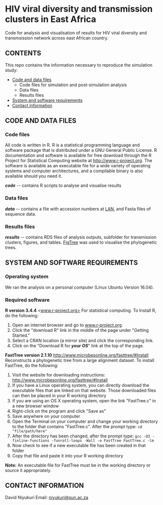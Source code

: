 # HIV viral diversity and transmission clusters in East Africa

Code for analysis and visualisation of results for HIV viral diversity and transmsission network across east African country.



## CONTENTS

This repo contains the information necessary to reproduce the simulation study:

* [Code and data files](#code-and-data-files)
   * Code files for simulation and post-simulation analysis
   * Data files 
   * Results files
* [System and software requirements](#system-and-software-requirements)
* [Contact information](#contact-information)

## CODE AND DATA FILES 


### Code files

All code is written in R. R is a statistical programming language and software package that is distributed under a GNU General Public License. R documentation and software is available for free download through the R Project for Statistical Computing website at http://www.r-project.org. The software is available as an executable file for a wide variety of operating systems and computer architectures, and a compilable binary is also available should you need it.

  ***code*** -- contains R scripts to analyse and visualise results

 
 ### Data files
  
  ***data*** -- contains a file with accession numbers at [LAN](<https://www.hiv.lanl.gov>), and Fasta files of sequence data.
  
  
### Results files

  ***results*** -- contains RDS files of analysis outputs, subfolder for transmission clusters, figures, and tables. [FigTree](<http://tree.bio.ed.ac.uk/software/figtree/>) was used to visualise the phylogenetic trees.
  



## SYSTEM AND SOFTWARE REQUIREMENTS

### Operating system


  We ran the analysis on a personal computer (Linux Ubuntu Version 16.04).

### Required software

  **R version 3.4.4** <www.r-project.org> For statistical computing. To Install R, do the following:
  
  1. Open an internet browser and go to www.r-project.org.
  2.  Click the "download R" link in the middle of the page under "Getting Started."
  3. Select a CRAN location (a mirror site) and click the corresponding link.
  4. Click on the "Download R for ***your OS***" link at the top of the page.
  
  

  **FastTree version 2.1.10** <http://www.microbesonline.org/fasttree/#Install> Reconstructs a phylogenetic tree from a large alignment dataset. To install FastTree, do the following:
  
  1. Visit the website for downloading instructions: <http://www.microbesonline.org/fasttree/#Install>
  2. If you have a Linux operating system, you can directly download the executable files that are linked on that website. Those downloaded files can then be placed in your R working directory
  3. If you are using an OS X operating system, open the link "FastTree.c" in a new browser window
  4. Right-click on the program and click "Save as"
  5. Save anywhere on your computer
  6. Open the Terminal on your computer and change your working directory to the folder that contains "FastTree.c". After the prompt type:  `cd "file/path/here"`
  7. After the directory has been changed, after the prompt type: `gcc -O3 -finline-functions -funroll-loops -Wall -o FastTree FastTree.c -lm`
  8. Now check to see if a new executable file has been created in that folder
  9. Copy that file and paste it into your R working directory


**Note:** An executable file for FastTree must be in the working directory or source it appropriately. 


## CONTACT INFORMATION

David Niyukuri
Email: <niyukuri@sun.ac.za>




